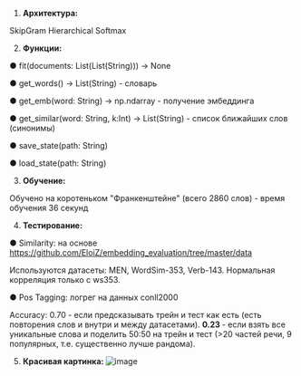 1. <b> Архитектура: </b>

  SkipGram Hierarchical Softmax
  
2. <b> Функции: </b>

  ●	fit(documents: List(List(String))) -> None
  
  ●	get_words() -> List(String) - словарь
  
  ●	get_emb(word: String) -> np.ndarray - получение эмбеддинга
  
  ●	get_similar(word: String,  k:Int) -> List(String) - список ближайших слов (синонимы)
  
  ●	save_state(path: String)
  
  ●	load_state(path: String)
  
3. <b> Обучение: </b>

  Обучено на коротеньком "Франкенштейне" (всего 2860 слов) - время обучения 36 секунд
  
4. <b> Тестирование: </b>

  ●	Similarity: на основе https://github.com/EloiZ/embedding_evaluation/tree/master/data
  
   Используются датасеты: MEN, WordSim-353, Verb-143. Нормальная корреляция только с ws353.
    
  ●	Pos Tagging: логрег на данных conll2000  
  
   Accuracy: 0.70 - если предсказывать трейн и тест как есть (есть повторения слов и внутри и между датасетами). <b> 0.23 </b> - если взять все уникальные слова и поделить 50:50 на трейн и тест (>20 частей речи, 9 популярных, т.е. существенно лучше рандома).
    
5. <b> Красивая картинка: </b>
![image](https://user-images.githubusercontent.com/20374616/58386813-fda6ad80-800d-11e9-8eff-cd8d8d14aca8.png)
